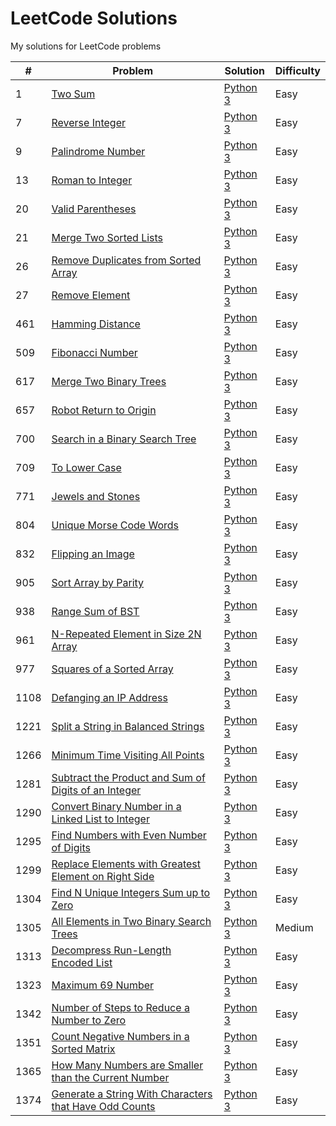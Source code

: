# LeetCode Solutions
My solutions for LeetCode problems

|#|Problem|Solution|Difficulty|
|-|-------|--------|----------|
|1|[Two Sum](https://leetcode.com/problems/two-sum/)|[Python 3](./python/problem-1.py)|Easy|
|7|[Reverse Integer](https://leetcode.com/problems/reverse-integer/)|[Python 3](./python/problem-7.py)|Easy|
|9|[Palindrome Number](https://leetcode.com/problems/palindrome-number/)|[Python 3](./python/problem-9.py)|Easy|
|13|[Roman to Integer](https://leetcode.com/problems/roman-to-integer/)|[Python 3](./python/problem-13.py)|Easy|
|20|[Valid Parentheses](https://leetcode.com/problems/valid-parentheses/)|[Python 3](./python/problem-20.py)|Easy|
|21|[Merge Two Sorted Lists](https://leetcode.com/problems/merge-two-sorted-lists/)|[Python 3](./python/problem-21.py)|Easy|
|26|[Remove Duplicates from Sorted Array](https://leetcode.com/problems/remove-duplicates-from-sorted-array/)|[Python 3](./python/problem-26.py)|Easy|
|27|[Remove Element](https://leetcode.com/problems/remove-element/)|[Python 3](./python/problem-27.py)|Easy|
|461|[Hamming Distance](https://leetcode.com/problems/hamming-distance/)|[Python 3](./python/problem-461.py)|Easy|
|509|[Fibonacci Number](https://leetcode.com/problems/fibonacci-number/)|[Python 3](./python/problem-509.py)|Easy|
|617|[Merge Two Binary Trees](https://leetcode.com/problems/merge-two-binary-trees/)|[Python 3](./python/problem-617.py)|Easy|
|657|[Robot Return to Origin](https://leetcode.com/problems/robot-return-to-origin/)|[Python 3](./python/problem-657.py)|Easy|
|700|[Search in a Binary Search Tree](https://leetcode.com/problems/search-in-a-binary-search-tree/)|[Python 3](./python/problem-700.py)|Easy|
|709|[To Lower Case](https://leetcode.com/problems/to-lower-case/)|[Python 3](./python/problem-709.py)|Easy|
|771|[Jewels and Stones](https://leetcode.com/problems/jewels-and-stones/)|[Python 3](./python/problem-771.py)|Easy|
|804|[Unique Morse Code Words](https://leetcode.com/problems/unique-morse-code-words/)|[Python 3](./python/problem-804.py)|Easy|
|832|[Flipping an Image](https://leetcode.com/problems/flipping-an-image/)|[Python 3](./python/problem-832.py)|Easy|
|905|[Sort Array by Parity](https://leetcode.com/problems/sort-array-by-parity/)|[Python 3](./python/problem-905.py)|Easy|
|938|[Range Sum of BST](https://leetcode.com/problems/range-sum-of-bst/)|[Python 3](./python/problem-938.py)|Easy|
|961|[N-Repeated Element in Size 2N Array](https://leetcode.com/problems/n-repeated-element-in-size-2n-array/)|[Python 3](./python/problem-961.py)|Easy|
|977|[Squares of a Sorted Array](https://leetcode.com/problems/squares-of-a-sorted-array/)|[Python 3](./python/problem-977.py)|Easy|
|1108|[Defanging an IP Address](https://leetcode.com/problems/defanging-an-ip-address/)|[Python 3](./python/problem-1108.py)|Easy|
|1221|[Split a String in Balanced Strings](https://leetcode.com/problems/split-a-string-in-balanced-strings/)|[Python 3](./python/problem-1221.py)|Easy|
|1266|[Minimum Time Visiting All Points](https://leetcode.com/problems/minimum-time-visiting-all-points/)|[Python 3](./python/problem-1266.py)|Easy|
|1281|[Subtract the Product and Sum of Digits of an Integer](https://leetcode.com/problems/subtract-the-product-and-sum-of-digits-of-an-integer/)|[Python 3](./python/problem-1281.py)|Easy|
|1290|[Convert Binary Number in a Linked List to Integer](https://leetcode.com/problems/convert-binary-number-in-a-linked-list-to-integer/)|[Python 3](./python/problem-1290.py)|Easy|
|1295|[Find Numbers with Even Number of Digits](https://leetcode.com/problems/find-numbers-with-even-number-of-digits/)|[Python 3](./python/problem-1295.py)|Easy|
|1299|[Replace Elements with Greatest Element on Right Side](https://leetcode.com/problems/replace-elements-with-greatest-element-on-right-side/)|[Python 3](./python/problem-1299.py)|Easy|
|1304|[Find N Unique Integers Sum up to Zero](https://leetcode.com/problems/find-n-unique-integers-sum-up-to-zero/)|[Python 3](./python/problem-1304.py)|Easy|
|1305|[All Elements in Two Binary Search Trees](https://leetcode.com/problems/all-elements-in-two-binary-search-trees/)|[Python 3](./python/problem-1305.py)|Medium|
|1313|[Decompress Run-Length Encoded List](https://leetcode.com/problems/decompress-run-length-encoded-list/)|[Python 3](./python/problem-1313.py)|Easy|
|1323|[Maximum 69 Number](https://leetcode.com/problems/maximum-69-number/)|[Python 3](./python/problem-1323.py)|Easy|
|1342|[Number of Steps to Reduce a Number to Zero](https://leetcode.com/problems/number-of-steps-to-reduce-a-number-to-zero/)|[Python 3](./python/problem-1342.py)|Easy|
|1351|[Count Negative Numbers in a Sorted Matrix](https://leetcode.com/problems/count-negative-numbers-in-a-sorted-matrix/)|[Python 3](./python/problem-1351.py)|Easy|
|1365|[How Many Numbers are Smaller than the Current Number](https://leetcode.com/problems/how-many-numbers-are-smaller-than-the-current-number/)|[Python 3](./python/problem-1365.py)|Easy|
|1374|[Generate a String With Characters that Have Odd Counts](https://leetcode.com/problems/generate-a-string-with-characters-that-have-odd-counts/)|[Python 3](./python/problem-1374.py)|Easy|
